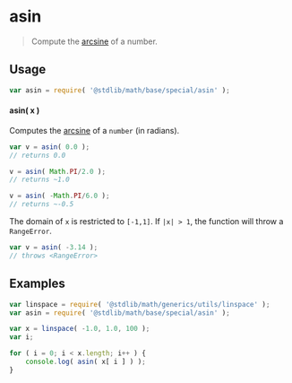 asin
===

> Compute the [arcsine][arcsine] of a number.


<!-- <usage> -->

## Usage

``` javascript
var asin = require( '@stdlib/math/base/special/asin' );
```

#### asin( x )

Computes the [arcsine][arcsine] of a `number` (in radians).

``` javascript
var v = asin( 0.0 );
// returns 0.0

v = asin( Math.PI/2.0 );
// returns ~1.0

v = asin( -Math.PI/6.0 );
// returns ~-0.5
```

The domain of `x` is restricted to `[-1,1]`. If `|x| > 1`, the function will throw a `RangeError`.

``` javascript
var v = asin( -3.14 );
// throws <RangeError>
```

<!-- </usage> -->


<!-- <examples> -->

## Examples

``` javascript
var linspace = require( '@stdlib/math/generics/utils/linspace' );
var asin = require( '@stdlib/math/base/special/asin' );

var x = linspace( -1.0, 1.0, 100 );
var i;

for ( i = 0; i < x.length; i++ ) {
    console.log( asin( x[ i ] ) );
}
```

<!-- </examples> -->


<!-- <links> -->

[arcsine]: https://en.wikipedia.org/wiki/Inverse_trigonometric_functions

<!-- </links> -->
